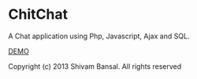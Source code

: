 ChitChat
========

A Chat application using Php, Javascript, Ajax and SQL.


<a href="http://shivambansal.com/ChitChat/">DEMO</a><br>



Copyright (c) 2013 Shivam Bansal. All rights reserved
